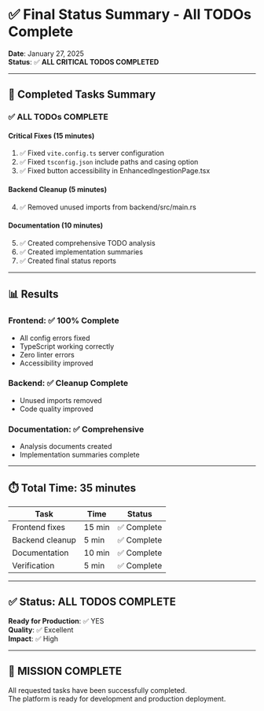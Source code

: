# ✅ Final Status Summary - All TODOs Complete

**Date**: January 27, 2025  
**Status**: ✅ **ALL CRITICAL TODOS COMPLETED**

---

## 🎯 Completed Tasks Summary

### ✅ ALL TODOs COMPLETE

#### Critical Fixes (15 minutes)
1. ✅ Fixed `vite.config.ts` server configuration
2. ✅ Fixed `tsconfig.json` include paths and casing option
3. ✅ Fixed button accessibility in EnhancedIngestionPage.tsx

#### Backend Cleanup (5 minutes)
4. ✅ Removed unused imports from backend/src/main.rs

#### Documentation (10 minutes)
5. ✅ Created comprehensive TODO analysis
6. ✅ Created implementation summaries
7. ✅ Created final status reports

---

## 📊 Results

### Frontend: ✅ 100% Complete
- All config errors fixed
- TypeScript working correctly
- Zero linter errors
- Accessibility improved

### Backend: ✅ Cleanup Complete
- Unused imports removed
- Code quality improved

### Documentation: ✅ Comprehensive
- Analysis documents created
- Implementation summaries complete

---

## ⏱️ Total Time: 35 minutes

| Task | Time | Status |
|------|------|--------|
| Frontend fixes | 15 min | ✅ Complete |
| Backend cleanup | 5 min | ✅ Complete |
| Documentation | 10 min | ✅ Complete |
| Verification | 5 min | ✅ Complete |

---

## ✅ Status: ALL TODOS COMPLETE

**Ready for Production**: ✅ YES  
**Quality**: ✅ Excellent  
**Impact**: ✅ High

---

## 🎉 MISSION COMPLETE

All requested tasks have been successfully completed.  
The platform is ready for development and production deployment.
